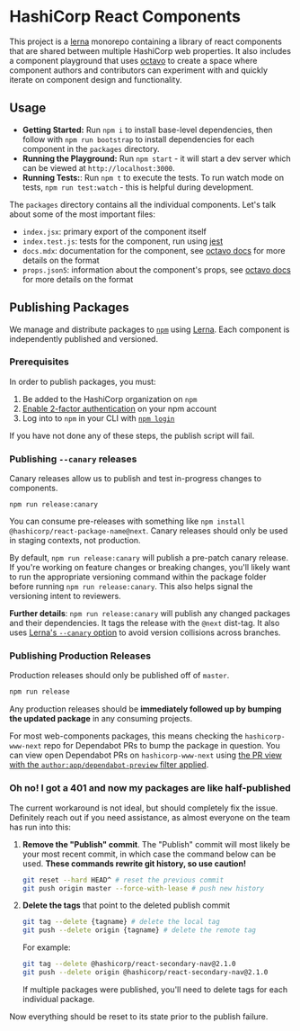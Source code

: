 # HashiCorp React Components

This project is a [lerna](https://github.com/lerna/lerna) monorepo containing a library of react components that are shared between multiple HashiCorp web properties. It also includes a component playground that uses [octavo](https://github.com/hashicorp/octavo) to create a space where component authors and contributors can experiment with and quickly iterate on component design and functionality.

## Usage

- **Getting Started:** Run `npm i` to install base-level dependencies, then follow with `npm run bootstrap` to install dependencies for each component in the `packages` directory.
- **Running the Playground:** Run `npm start` - it will start a dev server which can be viewed at `http://localhost:3000`.
- **Running Tests:**: Run `npm t` to execute the tests. To run watch mode on tests, `npm run test:watch` - this is helpful during development.

The `packages` directory contains all the individual components. Let's talk about some of the most important files:

- `index.jsx`: primary export of the component itself
- `index.test.js`: tests for the component, run using [jest](https://jestjs.io/)
- `docs.mdx`: documentation for the component, see [octavo docs](https://github.com/hashicorp/octavo#usage) for more details on the format
- `props.json5`: information about the component's props, see [octavo docs](https://github.com/hashicorp/octavo#props) for more details on the format

## Publishing Packages

We manage and distribute packages to [`npm`](https://www.npmjs.com/) using [Lerna](https://lerna.js.org/). Each component is independently published and versioned.

### Prerequisites

In order to publish packages, you must:

1. Be added to the HashiCorp organization on `npm`
2. [Enable 2-factor authentication](https://docs.npmjs.com/configuring-two-factor-authentication) on your npm account
3. Log into to `npm` in your CLI with [`npm login`](https://docs.npmjs.com/cli/adduser)

If you have not done any of these steps, the publish script will fail.

### Publishing `--canary` releases

Canary releases allow us to publish and test in-progress changes to components.

```
npm run release:canary
```

You can consume pre-releases with something like `npm install @hashicorp/react-package-name@next`. Canary releases should only be used in staging contexts, not production.

By default, `npm run release:canary` will publish a pre-patch canary release. If you're working on feature changes or breaking changes, you'll likely want to run the appropriate versioning command within the package folder before running `npm run release:canary`. This also helps signal the versioning intent to reviewers.

**Further details**: `npm run release:canary` will publish any changed packages and their dependencies. It tags the release with the `@next` dist-tag. It also uses [Lerna's `--canary` option](https://github.com/lerna/lerna/tree/master/commands/publish#--canary) to avoid version collisions across branches.

### Publishing Production Releases

Production releases should only be published off of `master`.

```sh
npm run release
```

Any production releases should be **immediately followed up by bumping the updated package** in any consuming projects.

For most web-components packages, this means checking the `hashicorp-www-next` repo for Dependabot PRs to bump the package in question. You can view open Dependabot PRs on `hashicorp-www-next` using [the PR view with the `author:app/dependabot-preview` filter applied](https://github.com/hashicorp/hashicorp-www-next/pulls/app%2Fdependabot-preview).

### Oh no! I got a 401 and now my packages are like half-published

The current workaround is not ideal, but should completely fix the issue. Definitely reach out if you need assistance, as almost everyone on the team has run into this:

1. **Remove the "Publish" commit**. The "Publish" commit will most likely be your most recent commit, in which case the command below can be used. **These commands rewrite git history, so use caution!**
   ```sh
   git reset --hard HEAD^ # reset the previous commit
   git push origin master --force-with-lease # push new history
   ```
1. **Delete the tags** that point to the deleted publish commit
   ```sh
   git tag --delete {tagname} # delete the local tag
   git push --delete origin {tagname} # delete the remote tag
   ```
   For example:
   ```sh
   git tag --delete @hashicorp/react-secondary-nav@2.1.0
   git push --delete origin @hashicorp/react-secondary-nav@2.1.0
   ```
   If multiple packages were published, you'll need to delete tags for each individual package.

Now everything should be reset to its state prior to the publish failure.
